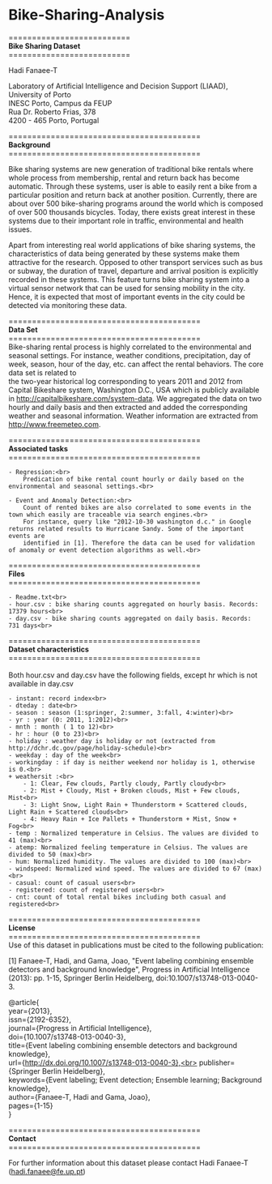 # Bike-Sharing-Analysis
==========================<br>
**Bike Sharing Dataset**<br>
==========================<br>

Hadi Fanaee-T<br>

Laboratory of Artificial Intelligence and Decision Support (LIAAD), University of Porto<br>
INESC Porto, Campus da FEUP<br>
Rua Dr. Roberto Frias, 378<br>
4200 - 465 Porto, Portugal<br>


=========================================<br>
**Background**<br>
=========================================<br>

Bike sharing systems are new generation of traditional bike rentals where whole process from membership, rental and return 
back has become automatic. Through these systems, user is able to easily rent a bike from a particular position and return 
back at another position. Currently, there are about over 500 bike-sharing programs around the world which is composed of 
over 500 thousands bicycles. Today, there exists great interest in these systems due to their important role in traffic, 
environmental and health issues. 

Apart from interesting real world applications of bike sharing systems, the characteristics of data being generated by
these systems make them attractive for the research. Opposed to other transport services such as bus or subway, the duration
of travel, departure and arrival position is explicitly recorded in these systems. This feature turns bike sharing system into
a virtual sensor network that can be used for sensing mobility in the city. Hence, it is expected that most of important
events in the city could be detected via monitoring these data.

=========================================<br>
**Data Set**<br>
=========================================<br>
Bike-sharing rental process is highly correlated to the environmental and seasonal settings. For instance, weather conditions,
precipitation, day of week, season, hour of the day, etc. can affect the rental behaviors. The core data set is related to  
the two-year historical log corresponding to years 2011 and 2012 from Capital Bikeshare system, Washington D.C., USA which is 
publicly available in http://capitalbikeshare.com/system-data. We aggregated the data on two hourly and daily basis and then 
extracted and added the corresponding weather and seasonal information. Weather information are extracted from http://www.freemeteo.com. 

=========================================<br>
**Associated tasks**<br>
=========================================<br>

	- Regression:<br> 
		Predication of bike rental count hourly or daily based on the environmental and seasonal settings.<br>
	
	- Event and Anomaly Detection:<br>  
		Count of rented bikes are also correlated to some events in the town which easily are traceable via search engines.<br>
		For instance, query like "2012-10-30 washington d.c." in Google returns related results to Hurricane Sandy. Some of the important events are 
		identified in [1]. Therefore the data can be used for validation of anomaly or event detection algorithms as well.<br>


=========================================<br>
**Files**<br>
=========================================<br>

	- Readme.txt<br>
	- hour.csv : bike sharing counts aggregated on hourly basis. Records: 17379 hours<br>
	- day.csv - bike sharing counts aggregated on daily basis. Records: 731 days<br>

	
=========================================<br>
**Dataset characteristics**<br>
=========================================<br>	
Both hour.csv and day.csv have the following fields, except hr which is not available in day.csv<br>
	
	- instant: record index<br>
	- dteday : date<br>
	- season : season (1:springer, 2:summer, 3:fall, 4:winter)<br>
	- yr : year (0: 2011, 1:2012)<br>
	- mnth : month ( 1 to 12)<br>
	- hr : hour (0 to 23)<br>
	- holiday : weather day is holiday or not (extracted from http://dchr.dc.gov/page/holiday-schedule)<br>
	- weekday : day of the week<br>
	- workingday : if day is neither weekend nor holiday is 1, otherwise is 0.<br>
	+ weathersit :<br> 
		- 1: Clear, Few clouds, Partly cloudy, Partly cloudy<br>
		- 2: Mist + Cloudy, Mist + Broken clouds, Mist + Few clouds, Mist<br>
		- 3: Light Snow, Light Rain + Thunderstorm + Scattered clouds, Light Rain + Scattered clouds<br>
		- 4: Heavy Rain + Ice Pallets + Thunderstorm + Mist, Snow + Fog<br>
	- temp : Normalized temperature in Celsius. The values are divided to 41 (max)<br>
	- atemp: Normalized feeling temperature in Celsius. The values are divided to 50 (max)<br>
	- hum: Normalized humidity. The values are divided to 100 (max)<br>
	- windspeed: Normalized wind speed. The values are divided to 67 (max)<br>
	- casual: count of casual users<br>
	- registered: count of registered users<br>
	- cnt: count of total rental bikes including both casual and registered<br>
	
=========================================<br>
**License**<br>
=========================================<br>
Use of this dataset in publications must be cited to the following publication:<br>

[1] Fanaee-T, Hadi, and Gama, Joao, "Event labeling combining ensemble detectors and background knowledge", Progress in Artificial Intelligence (2013): pp. 1-15, Springer Berlin Heidelberg, doi:10.1007/s13748-013-0040-3.<br>

@article{<br>
	year={2013},<br>
	issn={2192-6352},<br>
	journal={Progress in Artificial Intelligence},<br>
	doi={10.1007/s13748-013-0040-3},<br>
	title={Event labeling combining ensemble detectors and background knowledge},<br>
	url={http://dx.doi.org/10.1007/s13748-013-0040-3},<br>
	publisher={Springer Berlin Heidelberg},<br>
	keywords={Event labeling; Event detection; Ensemble learning; Background knowledge},<br>
	author={Fanaee-T, Hadi and Gama, Joao},<br>
	pages={1-15}<br>
}<br>

=========================================<br>
**Contact**<br>
=========================================<br>
	
For further information about this dataset please contact Hadi Fanaee-T (hadi.fanaee@fe.up.pt)<br>

